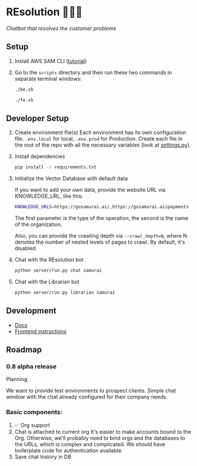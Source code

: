 # REsolution 🧙🏻‍♂️

*Chatbot that resolves the customer problems*

## Setup

1. Install AWS SAM
   CLI ([tutorial](https://docs.aws.amazon.com/serverless-application-model/latest/developerguide/install-sam-cli.html))
2. Go to the `scripts` directory and then run these two commands in separate terminal windows:

    ```bash
    ./be.sh
    ```

    ```bash
    ./fe.sh
    ```

## Developer Setup

1. Create environment file(s)
   Each environment has its own configuration file. `.env.local` for local, `.env.prod` for Production.
   Create each file in the root of the repo with all the necessary variables (look
   at [settings.py](server/settings.py)).

2. Install dependencies

    ```bash
    pip install -r requirements.txt
    ```

3. Initialize the Vector Database with default data

   If you want to add your own data, provide the website URL via KNOWLEDGE_URL, like this:

    ```bash
    KNOWLEDGE_URLS=https://gosamurai.ai/,https://gosamurai.ai/payments python server/run.py vdb samurai --crawl_depth=1
    ```

   The first parameter is the type of the operation, the second is the name of the organization.

   Also, you can provide the crawling depth via `--crawl_depth=N`, where N denotes the number of nested levels of pages
   to crawl. By default, it's disabled.

4. Chat with the REsolution bot

    ```bash
    python server/run.py chat samurai
    ```

5. Chat with the Librarian bot

    ```bash
    python server/run.py librarian samurai
    ```

## Development

* [Docs](docs/README.md)
* [Frontend instructions](frontend/README.md)

## Roadmap

### 0.8 alpha release

Planning.

We want to provide test environments to prospect clients. Simple chat window with the chat already configured for their
company needs.

### Basic components:

1. ✅ Org support
2. Chat is attached to current org
   It's easier to make accounts bound to the Org. Otherwise, we'll probably need to bind orgs and the databases to the
   URLs, which is complex and complicated. We should have boilerplate code for authentication available.
3. Save chat history in DB
